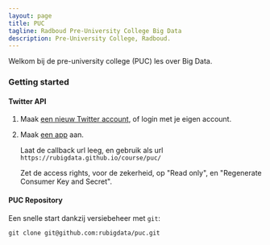 ```yaml
---
layout: page
title: PUC 
tagline: Radboud Pre-University College Big Data 
description: Pre-University College, Radboud.
---
```


Welkom bij de pre-university college (PUC) les over Big Data.

### Getting started



#### Twitter API

1. Maak [een nieuw Twitter account](https://twitter.com/signup), of login met je eigen account.

2. Maak [een app](https://apps.twitter.com/) aan.

   Laat de callback url leeg, en gebruik als url `https://rubigdata.github.io/course/puc/`

   Zet de access rights, voor de zekerheid, op "Read only", en "Regenerate Consumer Key and Secret".







#### PUC Repository

Een snelle start dankzij versiebeheer met `git`:

    git clone git@github.com:rubigdata/puc.git






